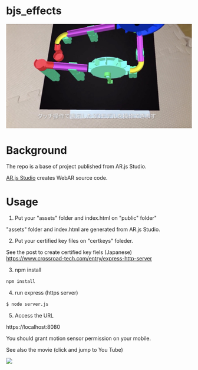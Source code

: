 # bjs_effects

![overview.jpg](./picture_readme/overview.jpg)  

# Background

The repo is a base of project published from AR.js Studio.  

[AR.js Studio](https://ar-js-org.github.io/studio/) creates WebAR source code. 

# Usage

1. Put your "assets" folder and index.html on "public" folder"  

"assets" folder and index.html are generated from AR.js Studio.  

2. Put your certified key files on "certkeys" foleder.  

See the post to create certified key fiels (Japanese)  
https://www.crossroad-tech.com/entry/express-http-server  

3. npm install  

```bash
npm install
```

4. run express (https server)

```bash
$ node server.js
```

5. Access the URL

https://localhost:8080


You should grant motion sensor permission on your mobile.  

See also the movie (click and jump to You Tube)  


[![](https://img.youtube.com/vi/WfwCRyDCXq8/0.jpg)](https://www.youtube.com/watch?v=WfwCRyDCXq8)